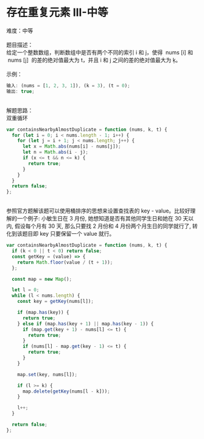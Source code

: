 # 存在重复元素 III-中等

难度：中等<br />
<br />题目描述：<br />给定一个整数数组，判断数组中是否有两个不同的索引 i 和 j，使得  nums [i] 和  nums [j]  的差的绝对值最大为 t，并且 i 和 j 之间的差的绝对值最大为 ķ。<br />
<br />示例：

```javascript
输入: (nums = [1, 2, 3, 1]), (k = 3), (t = 0);
输出: true;
```

<br />解题思路：<br />双重循环

```javascript
var containsNearbyAlmostDuplicate = function (nums, k, t) {
  for (let i = 0; i < nums.length - 1; i++) {
    for (let j = i + 1; j < nums.length; j++) {
      let x = Math.abs(nums[i] - nums[j]);
      let n = Math.abs(i - j);
      if (x <= t && n <= k) {
        return true;
      }
    }
  }
  return false;
};
```

<br />参照官方题解该题可以使用桶排序的思想来设置查找表的 key - value。比较好理解的一个例子: 小敏生日在 3 月份, 她想知道是否有其他同学生日和她在 30 天以内, 假设每个月有 30 天, 那么只要找 2 月份和 4 月份两个月生日的同学就行了, 转化到该题目即 key 只要保留一个 value 就行。<br />

```javascript
var containsNearbyAlmostDuplicate = function (nums, k, t) {
  if (k < 0 || t < 0) return false;
  const getKey = (value) => {
    return Math.floor(value / (t + 1));
  };

  const map = new Map();

  let l = 0;
  while (l < nums.length) {
    const key = getKey(nums[l]);

    if (map.has(key)) {
      return true;
    } else if (map.has(key + 1) || map.has(key - 1)) {
      if (map.get(key + 1) - nums[l] <= t) {
        return true;
      }
      if (nums[l] - map.get(key - 1) <= t) {
        return true;
      }
    }

    map.set(key, nums[l]);

    if (l >= k) {
      map.delete(getKey(nums[l - k]));
    }

    l++;
  }

  return false;
};
```
